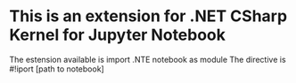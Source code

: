# This is an extension for .NET CSharp Kernel for Jupyter Notebook
The estension available is import .NTE notebook as module
The directive is #!iport [path to notebook]  
